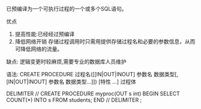 已预编译为一个可执行过程的一个或多个SQL语句。 

优点
1. 提高性能:已经经过预编译
2. 降低网络开销 存储过程调用时只需用提供存储过程名和必要的参数信息，从而可降低网络的流量。

缺点: 逻辑变更时较麻烦,需要专业的数据库人员维护  

语法:
CREATE PROCEDURE  过程名([[IN|OUT|INOUT] 参数名 数据类型[,[IN|OUT|INOUT] 参数名 数据类型…]]) [特性 ...] 过程体

DELIMITER //
  CREATE PROCEDURE myproc(OUT s int)
    BEGIN
      SELECT COUNT(*) INTO s FROM students;
    END
    //
DELIMITER ;
